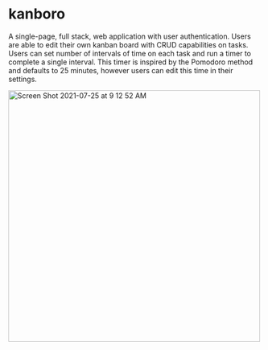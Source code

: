 # kanboro

A single-page, full stack, web application with user authentication. Users are able to edit their own kanban board with CRUD capabilities on tasks. Users can set number of intervals of time on each task and run a timer to complete a single interval. This timer is inspired by the Pomodoro method and defaults to 25 minutes, however users can edit this time in their settings.

<img width="500" alt="Screen Shot 2021-07-25 at 9 12 52 AM" src="https://user-images.githubusercontent.com/25832984/126900347-75a7f9bd-2981-4cea-a919-22fc522e852e.png">
